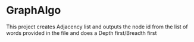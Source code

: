 # GraphAlgo

This project creates Adjacency list and outputs the node id from the list of words provided in the file and does a Depth first/Breadth first 
